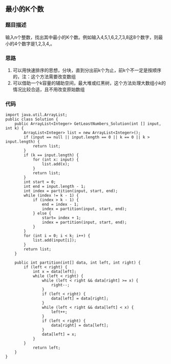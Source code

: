 ## 最小的K个数

### 题目描述
输入n个整数，找出其中最小的K个数。例如输入4,5,1,6,2,7,3,8这8个数字，则最小的4个数字是1,2,3,4,。

### 思路
1. 可以用快速排序的思想，分块，直到分出前k个为止，前k个不一定是按顺序的，注：这个方法需要改变数组
2. 可以借助一个k容量的辅助空间，最大堆或红黑树，这个方法处理大数组小k的情况比较合适，且不用改变原始数组

### 代码
    import java.util.ArrayList;
    public class Solution {
        public ArrayList<Integer> GetLeastNumbers_Solution(int [] input, int k) {
    		ArrayList<Integer> list = new ArrayList<Integer>();
    		if (input == null || input.length == 0 || k == 0 || k > input.length) {
    			return list;
    		}
    		if (k == input.length) {
    			for (int x: input) {
    				list.add(x);
    			}
    			return list;
    		}
    		int start = 0;
    		int end = input.length - 1;
    		int index = partition(input, start, end);
    		while (index != k - 1) {
    			if (index > k - 1) {
    				end = index - 1;
    				index = partition(input, start, end); 
    			} else {
    				start= index + 1;
    				index = partition(input, start, end);
    			}
    		}
    		for (int i = 0; i < k; i++) {
    			list.add(input[i]);
    		}
    		return list;
        }
    	
    	public int partition(int[] data, int left, int right) {
    		if (left < right) {
    			int x = data[left];
    			while (left < right) {
    				while (left < right && data[right] >= x) {
    					right--;
    				}
    				if (left < right) {
    					data[left] = data[right];
    				}
    				while (left < right && data[left] < x) {
    					left++;
    				}
    				if (left < right) {
    					data[right] = data[left];
    				}
    				data[left] = x;
    			}
    		}
    			return left;
    	}
    }
